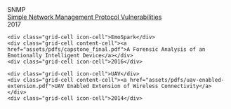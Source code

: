 <div class="grid-container">
    <div class="grid-cell icon-cell">SNMP</div>
    <div class="grid-cell content-cell"><a href="assets/pdfs/simple-network-management.pdf">Simple Network Management Protocol Vulnerabilities</a></div>
    <div class="grid-cell icon-cell">2017</div>

    <div class="grid-cell icon-cell">EmoSpark</div>
    <div class="grid-cell content-cell"><a href="assets/pdfs/capstone_final.pdf">A Forensic Analysis of an Emotionally Intelligent Device</a></div>
    <div class="grid-cell icon-cell">2016</div>

    <div class="grid-cell icon-cell">UAV</div>
    <div class="grid-cell content-cell"><a href="assets/pdfs/uav-enabled-extension.pdf">UAV Enabled Extension of Wireless Connectivity</a></div>
    <div class="grid-cell icon-cell">2014</div>
</div>